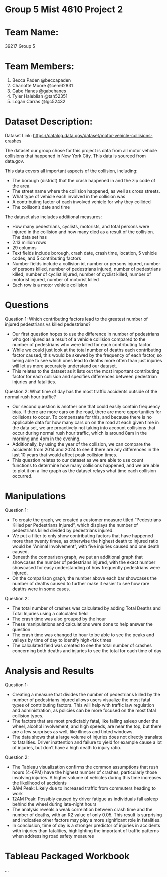 # Group 5 Mist 4610 Project 2

# Team Name:

39217 Group 5

# Team Members:

1. Becca Paden @beccapaden
2. Charlotte Moore @cem62831
3. Gabe Hanes @gabehanes
4. Tyler Haleblian @tah52351
5. Logan Carras @lgc52432

# Dataset Description:
Dataset Link: https://catalog.data.gov/dataset/motor-vehicle-collisions-crashes

The dataset our group chose for this project is data from all motor vehicle collisions that happened in New York City. This data is sourced from data.gov.

This data covers all important aspects of the collision, including:
- The borough (district) that the crash happened in and the zip code of the area.
- The street name where the collision happened, as well as cross streets.
- What type of vehicle each involved in the collision was
- A contributing factor of each involved vehicle for why they collided
- The collison’s date and time

The dataset also includes additional measures:
- How many pedestrians, cyclists, motorists, and total persons were injured in the collision and how many died as a result of the collision.
The data set has
- 2.13 million rows
- 29 columns
- Text fields include borough, crash date, crash time, location, 5 vehicle codes, and 5 contributing factors
- Number fields include a collision id, number or persons injured, number of persons killed, number of pedestrians injured, number of pedestrians killed, number of cyclist injured, number of cyclist killed, number of motorist injured, number of motorist killed
- Each row is a motor vehicle collision 

# Questions

Question 1: Which contributing factors lead to the greatest number of injured pedestrians vs killed pedestrians?

- Our first question hopes to use the difference in number of pedestrians who got injured as a result of a vehicle collision compared to the number of pedestrians who were killed for each contributing factor. 
- While we could just look at the total number of deaths each contributing factor caused, this would be skewed by the frequency of each factor, so being able to see which ones lead to deaths more often than just injuries will let us more accurately understand our dataset.
- This relates to the dataset as it lists out the most important contributing factor for each collision and specifies differences between pedestrian injuries and fatalities.

Question 2: What time of day has the most traffic accidents outside of the normal rush hour traffic?

- Our second question is another one that could easily contain frequency bias. If there are more cars on the road, there are more opportunities for collisions to occur. To compensate for this, and because there is no applicable data for how many cars on on the road at each given time in the data set, we are proactively not taking into account collisions that occur during normal rush hour traffic, which is around 8am in the morning and 4pm in the evening. 
- Additionally, by using the year of the collision, we can compare the accidents from 2014 and 2024 to see if there are any differences in the last 10 years that would affect peak collision times.
- This question relates to our dataset as we are able to use count functions to determine how many collisions happened, and we are able to plot it on a line graph as the dataset relays what time each collision occurred.

# Manipulations
Question 1:
- To create the graph, we created a customer measure titled “Pedestrians Killed per Pedestrians Injured”, which displays the number of pedestrians killed divided by pedestrians injured.
- We put a filter to only show contributing factors that have happened more than twenty times, as otherwise the highest death to injured ratio would be “Animal Involvement”, with five injuries caused and one death caused.
- Beneath the comparison graph, we put an additional graph that showcases the number of pedestrians injured, with the exact number showcased for easy understanding of how frequently pedestrians were injured.
- On the comparison graph, the number above each bar showcases the number of deaths caused to further make it easier to see how rare deaths were in some cases.

Question 2:
- The total number of crashes was calculated by adding Total Deaths and Total Injuries using a calculated field
- The crash time was also grouped by the hour
- These manipulations and calculations were done to help answer the question
-   The crash time was changed to hour to be able to see the peaks and valleys by time of day to identify high-risk times
-   The calculated field was created to see the total number of crashes concerning both deaths and injuries to see the total for each time of day


# Analysis and Results
Question 1:

- Creating a measure that divides the number of pedestrians killed by the number of pedestrians injured allows users visualize the most fatal types of contributing factors. This will help with traffic law regulation and administration, as policies can be more focused on the most fatal collision types.
- The factors that are most predictably fatal, like falling asleep under the wheel, alcohol involvement, and high speeds, are near the top, but there are a few surprises as well, like illness and tinted windows.
- The data shows that a large volume of injuries does not directly translate to fatalities. Driver inattention and failure to yield for example cause a lot of injuries, but don’t have a high death to injury ratio.

Question 2:
- The Tableau visualization confirms the common assumptions that rush hours (4-6PM) have the highest number of crashes, particularly those involving injuries. A higher volume of vehicles during this time increases the likelihood of accidents 
- 8AM Peak: Likely due to increased traffic from commuters heading to work
- 12AM Peak: Possibly caused by driver fatigue as individuals fall asleep behind the wheel during late-night hours 
- The analysis reveals a weak correlation between crash time and the number of deaths, with an R2 value of only 0.05. This result is surprising and indicaties other factors may play a more significant role in fatalities.
- In conclusion, time of day is a stronger predictor of injuries in accidents with injuries than fatalities, highlighting the important of traffic patterns when addressing road safety measures


# Tableau Packaged Workbook

...


